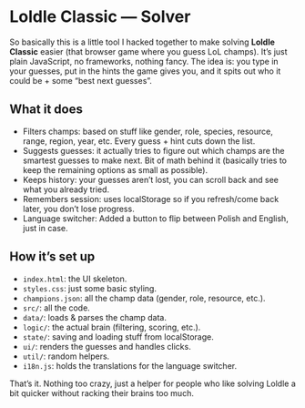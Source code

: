 # Loldle Classic — Solver


So basically this is a little tool I hacked together to make solving **Loldle Classic** easier (that browser game where you guess LoL champs). It’s just plain JavaScript, no frameworks, nothing fancy. The idea is: you type in your guesses, put in the hints the game gives you, and it spits out who it could be + some “best next guesses”.


## What it does
- Filters champs: based on stuff like gender, role, species, resource, range, region, year, etc. Every guess + hint cuts down the list.
- Suggests guesses: it actually tries to figure out which champs are the smartest guesses to make next. Bit of math behind it (basically tries to keep the remaining options as small as possible).
- Keeps history: your guesses aren’t lost, you can scroll back and see what you already tried.
- Remembers session: uses localStorage so if you refresh/come back later, you don’t lose progress.
- Language switcher: Added a button to flip between Polish and English, just in case.


## How it’s set up
- `index.html`: the UI skeleton.
- `styles.css`: just some basic styling.
- `champions.json`: all the champ data (gender, role, resource, etc.).
- `src/`: all the code.
- `data/`: loads & parses the champ data.
- `logic/`: the actual brain (filtering, scoring, etc.).
- `state/`: saving and loading stuff from localStorage.
- `ui/`: renders the guesses and handles clicks.
- `util/`: random helpers.
- `i18n.js`: holds the translations for the language switcher.


That’s it. Nothing too crazy, just a helper for people who like solving Loldle a bit quicker without racking their brains too much.